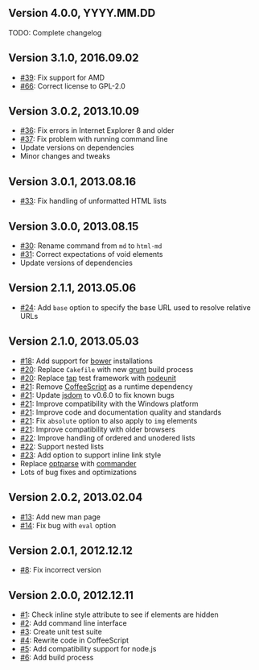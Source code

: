 ## Version 4.0.0, YYYY.MM.DD

TODO: Complete changelog

## Version 3.1.0, 2016.09.02

* [#39](https://github.com/neocotic/html.md/issues/39): Fix support for AMD
* [#66](https://github.com/neocotic/html.md/issues/66): Correct license to GPL-2.0

## Version 3.0.2, 2013.10.09

* [#36](https://github.com/neocotic/html.md/issues/36): Fix errors in Internet Explorer 8 and older
* [#37](https://github.com/neocotic/html.md/issues/37): Fix problem with running command line
* Update versions on dependencies
* Minor changes and tweaks

## Version 3.0.1, 2013.08.16

* [#33](https://github.com/neocotic/html.md/issues/33): Fix handling of unformatted HTML lists

## Version 3.0.0, 2013.08.15

* [#30](https://github.com/neocotic/html.md/issues/30): Rename command from `md` to `html-md`
* [#31](https://github.com/neocotic/html.md/issues/31): Correct expectations of void elements
* Update versions of dependencies

## Version 2.1.1, 2013.05.06

* [#24](https://github.com/neocotic/html.md/issues/24): Add `base` option to specify the base URL used to resolve relative URLs

## Version 2.1.0, 2013.05.03

* [#18](https://github.com/neocotic/html.md/issues/18): Add support for [bower][] installations
* [#20](https://github.com/neocotic/html.md/issues/20): Replace `Cakefile` with new [grunt][] build process
* [#20](https://github.com/neocotic/html.md/issues/20): Replace [tap][] test framework with [nodeunit][]
* [#21](https://github.com/neocotic/html.md/issues/21): Remove [CoffeeScript][] as a runtime dependency
* [#21](https://github.com/neocotic/html.md/issues/21): Update [jsdom][] to v0.6.0 to fix known bugs
* [#21](https://github.com/neocotic/html.md/issues/21): Improve compatibility with the Windows platform
* [#21](https://github.com/neocotic/html.md/issues/21): Improve code and documentation quality and standards
* [#21](https://github.com/neocotic/html.md/issues/21): Fix `absolute` option to also apply to `img` elements
* [#21](https://github.com/neocotic/html.md/issues/21): Improve compatibility with older browsers
* [#22](https://github.com/neocotic/html.md/issues/22): Improve handling of ordered and unodered lists
* [#22](https://github.com/neocotic/html.md/issues/22): Support nested lists
* [#23](https://github.com/neocotic/html.md/issues/23): Add option to support inline link style
* Replace [optparse][] with [commander][]
* Lots of bug fixes and optimizations

## Version 2.0.2, 2013.02.04

* [#13](https://github.com/neocotic/html.md/issues/13): Add new man page
* [#14](https://github.com/neocotic/html.md/issues/14): Fix bug with `eval` option

## Version 2.0.1, 2012.12.12

* [#8](https://github.com/neocotic/html.md/issues/8): Fix incorrect version

## Version 2.0.0, 2012.12.11

* [#1](https://github.com/neocotic/html.md/issues/1): Check inline style attribute to see if elements are hidden
* [#2](https://github.com/neocotic/html.md/issues/2): Add command line interface
* [#3](https://github.com/neocotic/html.md/issues/3): Create unit test suite
* [#4](https://github.com/neocotic/html.md/issues/4): Rewrite code in CoffeeScript
* [#5](https://github.com/neocotic/html.md/issues/5): Add compatibility support for node.js
* [#6](https://github.com/neocotic/html.md/issues/6): Add build process

[bower]: http://twitter.github.io/bower/
[coffeescript]: http://coffeescript.org
[commander]: http://visionmedia.github.io/commander.js/
[grunt]: http://gruntjs.com
[jsdom]: https://github.com/tmpvar/jsdom
[nodeunit]: https://github.com/caolan/nodeunit
[optparse]: https://github.com/jfd/optparse-js
[tap]: https://github.com/isaacs/node-tap
